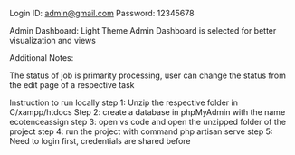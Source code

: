 Login ID: admin@gmail.com
Password: 12345678

Admin Dashboard: Light Theme Admin Dashboard is selected for better visualization and views

Additional Notes:

The status of job is primarity processing, user can change the status from the edit page of a respective task

Instruction to run locally
step 1: Unzip the respective folder in C/xampp/htdocs
Step 2: create a database in phpMyAdmin with the name ecotenceassign
step 3: open vs code and open the unzipped folder of the project
step 4: run the project with command php artisan serve
step 5: Need to login first, credentials are shared before
